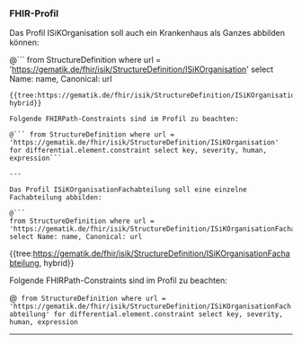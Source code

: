 ### FHIR-Profil

Das Profil ISiKOrganisation soll auch ein Krankenhaus als Ganzes abbilden können:

@```
from StructureDefinition where url = 'https://gematik.de/fhir/isik/StructureDefinition/ISiKOrganisation' select Name: name, Canonical: url
```
{{tree:https://gematik.de/fhir/isik/StructureDefinition/ISiKOrganisation, hybrid}}

Folgende FHIRPath-Constraints sind im Profil zu beachten:

@``` from StructureDefinition where url = 'https://gematik.de/fhir/isik/StructureDefinition/ISiKOrganisation' for differential.element.constraint select key, severity, human, expression```

---

Das Profil ISiKOrganisationFachabteilung soll eine einzelne Fachabteilung abbilden:

@```
from StructureDefinition where url = 'https://gematik.de/fhir/isik/StructureDefinition/ISiKOrganisationFachabteilung' select Name: name, Canonical: url
```
{{tree:https://gematik.de/fhir/isik/StructureDefinition/ISiKOrganisationFachabteilung, hybrid}}

Folgende FHIRPath-Constraints sind im Profil zu beachten:

@``` from StructureDefinition where url = 'https://gematik.de/fhir/isik/StructureDefinition/ISiKOrganisationFachabteilung' for differential.element.constraint select key, severity, human, expression```


---
